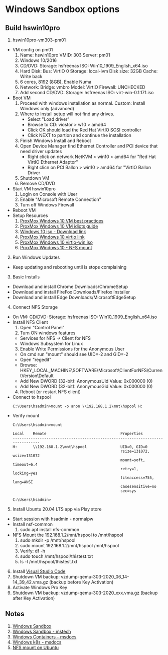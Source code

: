 # Windows Sandbox options

## Build hswin10pro
1. hswin10pro-vm303-pm01
  - VM config on pm01
    1. Name: hswin10pro VMID: 303 Server: pm01
    2. Windows 10/2016
    3. CD/DVD: Storage: hsfreenas ISO: Win10_1909_English_x64.iso
    4. Hard Disk: Bus: VirtIO 0 Storage: local-lvm Disk size: 32GB Cache: Write back
    5. 6 cores, 8192 (8GB), Enable Numa
    6. Network: Bridge: vmbro Model: VirtIO Firewall: UNCHECKED <disable>
    7. Add second CD/DVD: Storage: hsfreenas ISO: virt-win-0.1.171.iso
  - Boot VM
    1. Proceed with windows installation as normal. Custom: Install Windows only (advanced)
    2. Where to Install setup will not find any drives.
        - Select "Load driver"
        - Browse to CD: viostor > w10 > amd64
        - Click OK should load the Red Hat VirtIO SCSI controller
        - Click NEXT to partion and continue the installation
    3. Finish Windows Install and Reboot
    4. Open Device Manager find Ethernet Controller and PCI device that need driver updates
        - Right click on network NetKVM > win10 > amd64 for "Red Hat VirtIO Ethernet Adaptor"
        - Right clicn on PCI Ballon > win10 > amd64 for "VirtIO Ballon Driver
    5. Shutdown VM
    6. Remove CD/DVD
  - Start VM hswin10pro
    1. Login on Console with User
    2. Enable "Microsoft Remote Connection"
    3. Turn off Windows Firewall
  - Reboot VM
  - Setup Resources
    1. [ProxMox Windows 10 VM best practices](https://pve.proxmox.com/wiki/Windows_10_guest_best_practices)
    2. [ProxMox Windows 10 VM idiots guide](https://jonspraggins.com/the-idiot-installs-windows-10-on-proxmox/)
    3. [Windows 10 iso - Download link](https://www.microsoft.com/en-us/software-download/windows10ISO)
    4. [ProxMox Windows 10 virtio link](https://docs.fedoraproject.org/en-US/quick-docs/creating-windows-virtual-machines-using-virtio-drivers/index.html)
    5. [ProxMox Windows 10 virtio-win iso](https://fedorapeople.org/groups/virt/virtio-win/direct-downloads/stable-virtio/virtio-win.iso)
    6. [ProxMox Windows 10 - NFS mount](https://graspingtech.com/mount-nfs-share-windows-10/)
2. Run Windows Updates
  - Keep updating and rebooting until is stops complaining
3. Basic Installs
  - Download and install Chrome Downloads/ChromeSetup
  - Download and install FireFox Downloads/Firefox Installer
  - Download and install Edge Downloads/MicrosoftEdgeSetup
4. Connect NFS Storage
  - On VM: CD/DVD: Storage: hsfreenas ISO: Win10_1909_English_x64.iso
  - Install NFS Client
    1. Open "Control Panel"
    2. Turn ON windows features
      - Services for NFS -> Client for NFS
      - Windows Subsystem for Linux
    3. Enable Write Permissions for the Anonymous User
      - On cmd run "mount" should see UID=-2 and GID=-2
      - Open "regedit"
      - Browse: HKEY_LOCAL_MACHINE\SOFTWARE\Microsoft\ClientForNFS\CurrentVersion\Default
      - Add New DWORD (32-bit): AnonymousUid  Value: 0x000000 (0)
      - Add New DWORD (32-bit): AnonymousGid  Value: 0x000000 (0)
    4. Reboot (or restart NFS client)
  - Connect to hspool
    ```
    C:\Users\hsadmin>mount -o anon \\192.168.1.2\mnt\hspool H:
    ```
  - Verify mount
    ```
    C:\Users\hsadmin>mount

    Local    Remote                                 Properties
    -------------------------------------------------------------------------------
    H:       \\192.168.1.2\mnt\hspool               UID=0, GID=0
                                                    rsize=131072, wsize=131072
                                                    mount=soft, timeout=6.4
                                                    retry=1, locking=yes
                                                    fileaccess=755, lang=ANSI
                                                    casesensitive=no
                                                    sec=sys

    C:\Users\hsadmin>
    ```
5. Install Ubuntu 20.04 LTS app via Play store
  - Start session with hsadmin - normalpw
  - Install nsf-common
    1. sudo apt install nfs-common
  - NFS Mount the 192.168.1.2/mnt/hspool to /mnt/hspool
    1. sudo mkdir -p /mnt/hspool
    2. sudo mount 192.168.1.2/mnt/hspool /mnt/hspool
    3. Verify: df -h
    4. sudo touch /mnt/hspool/thistest.txt
    5. ls -l /mnt/hspool/thistest.txt
6. Install [Visual Studio Code](https://code.visualstudio.com/)
7. Shutdown VM backup: vzdump-qemu-303-2020_06_14-14_39_42.vma.gz (backup before Key Activation)
8. Activate Windows Pro Key
9. Shutdown VM backup: vzdump-qemu-303-2020_xxx.vma.gz (backup after Key Activation)
  
## Notes
1. [Windows Sandbox](https://www.theverge.com/2018/12/19/18147991/microsoft-windows-sandbox-security-safety-isolation-standalone-apps)
2. [Windows Sandbox - mstech](https://techcommunity.microsoft.com/t5/windows-kernel-internals/windows-sandbox/ba-p/301849#)
3. [Windows Containers - msdocs](https://docs.microsoft.com/en-us/virtualization/windowscontainers/about/)
4. [Windows k8s - msdocs](https://docs.microsoft.com/en-us/virtualization/windowscontainers/kubernetes/getting-started-kubernetes-windows)
5. [NFS mount on Ubuntu](https://www.digitalocean.com/community/tutorials/how-to-set-up-an-nfs-mount-on-ubuntu-18-04)
